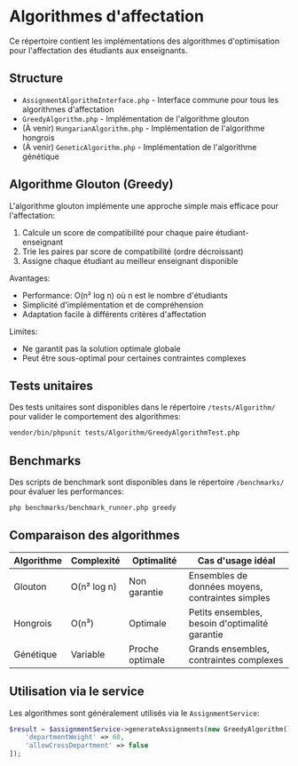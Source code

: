 # Algorithmes d'affectation

Ce répertoire contient les implémentations des algorithmes d'optimisation pour l'affectation des étudiants aux enseignants.

## Structure

- `AssignmentAlgorithmInterface.php` - Interface commune pour tous les algorithmes d'affectation
- `GreedyAlgorithm.php` - Implémentation de l'algorithme glouton
- (À venir) `HungarianAlgorithm.php` - Implémentation de l'algorithme hongrois 
- (À venir) `GeneticAlgorithm.php` - Implémentation de l'algorithme génétique

## Algorithme Glouton (Greedy)

L'algorithme glouton implémente une approche simple mais efficace pour l'affectation:

1. Calcule un score de compatibilité pour chaque paire étudiant-enseignant
2. Trie les paires par score de compatibilité (ordre décroissant)
3. Assigne chaque étudiant au meilleur enseignant disponible

Avantages:
- Performance: O(n² log n) où n est le nombre d'étudiants
- Simplicité d'implémentation et de compréhension
- Adaptation facile à différents critères d'affectation

Limites:
- Ne garantit pas la solution optimale globale
- Peut être sous-optimal pour certaines contraintes complexes

## Tests unitaires

Des tests unitaires sont disponibles dans le répertoire `/tests/Algorithm/` pour valider le comportement des algorithmes:

```bash
vendor/bin/phpunit tests/Algorithm/GreedyAlgorithmTest.php
```

## Benchmarks

Des scripts de benchmark sont disponibles dans le répertoire `/benchmarks/` pour évaluer les performances:

```bash
php benchmarks/benchmark_runner.php greedy
```

## Comparaison des algorithmes

| Algorithme | Complexité | Optimalité | Cas d'usage idéal |
|------------|------------|------------|-------------------|
| Glouton    | O(n² log n)| Non garantie | Ensembles de données moyens, contraintes simples |
| Hongrois   | O(n³)      | Optimale    | Petits ensembles, besoin d'optimalité garantie |
| Génétique  | Variable   | Proche optimale | Grands ensembles, contraintes complexes |

## Utilisation via le service

Les algorithmes sont généralement utilisés via le `AssignmentService`:

```php
$result = $assignmentService->generateAssignments(new GreedyAlgorithm(), [
    'departmentWeight' => 60,
    'allowCrossDepartment' => false
]);
```